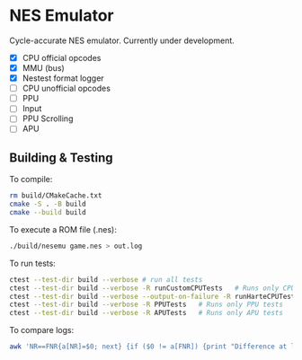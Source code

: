# NES Emulator
Cycle-accurate NES emulator. Currently under development.
- [x] CPU official opcodes
- [x] MMU (bus)
- [x] Nestest format logger
- [ ] CPU unofficial opcodes
- [ ] PPU
- [ ] Input
- [ ] PPU Scrolling
- [ ] APU

## Building & Testing
To compile:
```bash
rm build/CMakeCache.txt
cmake -S . -B build
cmake --build build
```
To execute a ROM file (.nes):
``` bash
./build/nesemu game.nes > out.log
```
To run tests:
```bash
ctest --test-dir build --verbose # run all tests
ctest --test-dir build --verbose -R runCustomCPUTests   # Runs only CPU tests
ctest --test-dir build --verbose --output-on-failure -R runHarteCPUTests    # Runs only Harte CPU tests
ctest --test-dir build --verbose -R PPUTests   # Runs only PPU tests
ctest --test-dir build --verbose -R APUTests   # Runs only APU tests
```
To compare logs:
```bash
awk 'NR==FNR{a[NR]=$0; next} {if ($0 != a[FNR]) {print "Difference at line", FNR; print "Actual:    " $0; print "Expected:  " a[FNR]; exit}}' expected.log actual.log
```